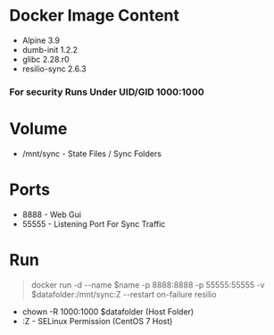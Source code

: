 # Docker Image Content

- Alpine 3.9
- dumb-init 1.2.2
- glibc 2.28.r0
- resilio-sync 2.6.3

### For security Runs Under UID/GID 1000:1000

# Volume

- /mnt/sync - State Files / Sync Folders

# Ports

- 8888 - Web Gui
- 55555 - Listening Port For Sync Traffic

# Run 

> docker run -d --name $name -p 8888:8888 -p 55555:55555 -v $datafolder:/mnt/sync:Z --restart on-failure resilio

- chown -R 1000:1000 $datafolder (Host Folder)
- :Z - SELinux Permission (CentOS 7 Host)
